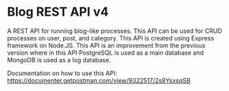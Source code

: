 # Blog REST API v4

A REST API for running blog-like processes. This API can be used for CRUD processes on user, post, and category. This API is created using Express framework on Node.JS. This API is an improvement from the previous version where in this API PostgreSQL is used as a main database and MongoDB is used as a log database.

Documentation on how to use this API: https://documenter.getpostman.com/view/9322517/2s8YsxsqSB
